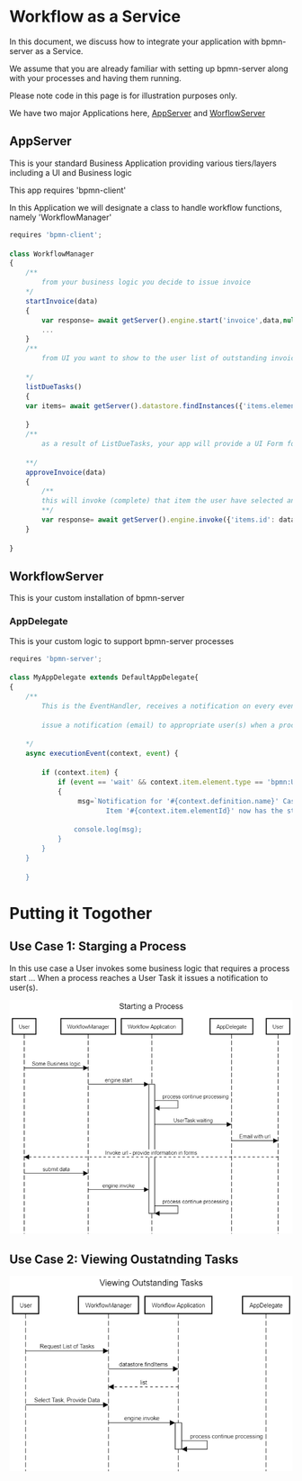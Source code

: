 # Workflow as a Service
In this document, we discuss how to integrate your application with bpmn-server as a Service.

We assume that you are already familiar with setting up bpmn-server along with your processes and having them running.

Please note code in this page is for illustration purposes only.

We have two major Applications here, [AppServer](#appServer) and [WorflowServer](#WorkflowServer)

## AppServer
This is your standard Business Application providing various tiers/layers including a UI and Business logic

This app requires 'bpmn-client'

In this Application we will designate a class to handle workflow functions, namely 'WorkflowManager'

```javascript
requires 'bpmn-client';

class WorkflowManager
{
	/**
		from your business logic you decide to issue invoice
	*/
	startInvoice(data)
	{
		var response= await getServer().engine.start('invoice',data,null,userId,{noWait: true});
		...
	}
	/**
		from UI you want to show to the user list of outstanding invoices that need approval
		
	*/
	listDueTasks()
	{
	var items= await getServer().datastore.findInstances({'items.elementId'='Approve','items.status'='wait'});
	
	}
	/**
		as a result of ListDueTasks, your app will provide a UI Form for user input
		
	**/
	approveInvoice(data)
	{
		/**
		this will invoke (complete) that item the user have selected and pass any data
		**/
		var response= await getServer().engine.invoke({'items.id': data.itemId},data,userId,{noWait: true});
	}

}

```

## WorkflowServer

This is your custom installation of bpmn-server 

###	AppDelegate

This is your custom logic to support bpmn-server processes

```javascript
requires 'bpmn-server';

class MyAppDelegate extends DefaultAppDelegate{
{
	/**
		This is the EventHandler, receives a notification on every event

		issue a notification (email) to appropriate user(s) when a process reaches a User Task
		
	*/
	async executionEvent(context, event) {

		if (context.item) {
			if (event == 'wait' && context.item.element.type == 'bpmn:UserTask')
			{
				 msg=`Notification for '#{context.definition.name}' CaseId: #{context.instance.data.caseId}
						Item '#{context.item.elementId}' now has the status of '#{context.item.status}';
		
				console.log(msg);
			}
		}
	}
		
	}
```
# Putting it Togother

## Use Case 1: Starging a Process
In this use case a User invokes some business logic that requires a process start ...
When a process reaches a User Task it issues a notification to user(s).

![Image description](./processStart.png)

## Use Case 2: Viewing Oustatnding Tasks

![Image description](./viewTasks.png)

